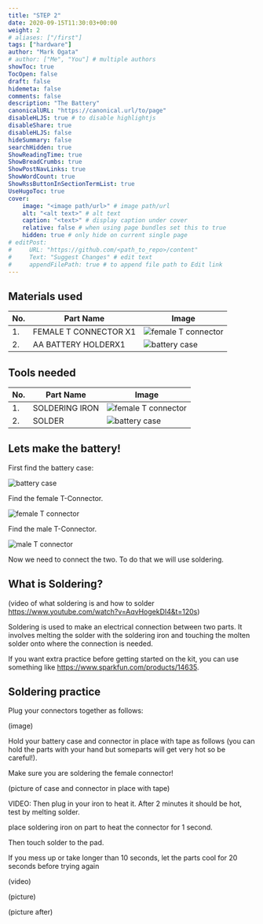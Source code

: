 ```yaml
---
title: "STEP 2"
date: 2020-09-15T11:30:03+00:00
weight: 2
# aliases: ["/first"]
tags: ["hardware"]
author: "Mark Ogata"
# author: ["Me", "You"] # multiple authors
showToc: true
TocOpen: false
draft: false
hidemeta: false
comments: false
description: "The Battery"
canonicalURL: "https://canonical.url/to/page"
disableHLJS: true # to disable highlightjs
disableShare: true
disableHLJS: false
hideSummary: false
searchHidden: true
ShowReadingTime: true
ShowBreadCrumbs: true
ShowPostNavLinks: true
ShowWordCount: true
ShowRssButtonInSectionTermList: true
UseHugoToc: true
cover:
    image: "<image path/url>" # image path/url
    alt: "<alt text>" # alt text
    caption: "<text>" # display caption under cover
    relative: false # when using page bundles set this to true
    hidden: true # only hide on current single page
# editPost:
#     URL: "https://github.com/<path_to_repo>/content"
#     Text: "Suggest Changes" # edit text
#     appendFilePath: true # to append file path to Edit link
---
```




## Materials used

| No. | Part Name                  | Image                                |
|-----|--------------------------|-------------------------------------|
| 1.  | FEMALE T CONNECTOR X1    | ![female T connector](/img/tconnectorfemale.jpg)  |
| 2.  | AA BATTERY HOLDERX1      | ![battery case](/img/batterycase.jpg) |


## Tools needed

| No. | Part Name                  | Image                                |
|-----|--------------------------|-------------------------------------|
| 1.  | SOLDERING IRON     | ![female T connector](/img/iron.jpg)  |
| 2.  | SOLDER             | ![battery case](/img/solder.jpg) |


## Lets make the battery!

First find the battery case:

![battery case](/img/batterycase.jpg)

Find the female T-Connector. 

![female T connector](/img/tconnectorfemale.jpg)

Find the male T-Connector. 

![male T connector](/img/tconnector.jpg)

Now we need to connect the two. To do that we will use soldering.


## What is Soldering?

(video of what soldering is and how to solder https://www.youtube.com/watch?v=AqvHogekDI4&t=120s)

Soldering is used to make an electrical connection between two parts. It involves melting the solder with the soldering iron and touching the molten solder onto where the connection is needed.

If you want extra practice before getting started on the kit, you can use something like https://www.sparkfun.com/products/14635.


## Soldering practice

Plug your connectors together as follows:

(image)

Hold your battery case and connector in place with tape as follows (you can hold the parts with your hand but someparts will get very hot so be careful!).

Make sure you are soldering the female connector!


(picture of case and connector in place with tape)

VIDEO:
Then plug in your iron to heat it. After 2 minutes it should be hot, test by melting solder.

place soldering iron on part to heat the connector for 1 second.

Then touch solder to the pad.

If you mess up or take longer than 10 seconds, let the parts cool for 20 seconds before trying again

(video)

(picture)

(picture after)
